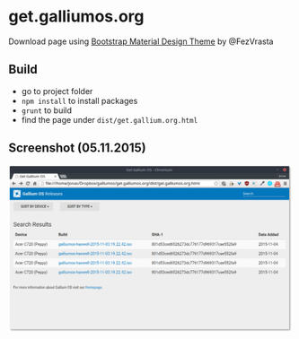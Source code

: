 # get.galliumos.org
Download page using [Bootstrap Material Design Theme](https://github.com/FezVrasta/bootstrap-material-design) by @FezVrasta

## Build
- go to project folder
- `npm install` to install packages
- `grunt` to build
- find the page under `dist/get.gallium.org.html`

## Screenshot (05.11.2015)
![](/dist/screen_05112015.png?raw=true "Screenshot")
